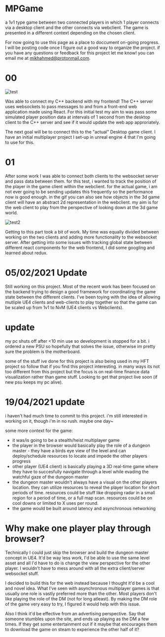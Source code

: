 # MPGame
 a 1v1 type game between two connected players in which 1 player connects via a desktop client and the other connects via webclient.
The game is presented in a different context depending on the chosen client.


For now going to use this page as a place to doccument on-going progress. I will be posting code once I figure out a good way to organize the project. 
if you have any questions or feedback for this project let me know! you can email me at mikhahmed@protonmail.com. 


# 00
![test](https://user-images.githubusercontent.com/75456828/104115281-f27bc080-52ca-11eb-83c0-c54c0f78bef9.gif)

Was able to connect my C++ backend with my frontend! The C++ server uses websockets to pass messages to and from a front-end web application made using React.
For this initial test my aim to was pass some simulated player position data at intervals of 1 second from the desktop client to the C++ server and see if it would update the web app approriately. 

The next goal will be to connect this to the "actual" Desktop game client. I have an initial multiplayer project I set-up in unreal engine 4 that I'm going to use for this. 


# 01
After some work I was able to connect both clients to the websocket server and pass data between them. for this test, i wanted to track the position of the player in the game client  within the webclient. for the actual game, i am not ever going to be sending updates this frequently so the performance now is good enough. in the gif you can also see how  objects in the 3d game client will have an abstract 2d representation in the webclient. my aim is for the web client to play from the perspective of looking down at the 3d game world. 

![test2](https://user-images.githubusercontent.com/75456828/105131285-df74a780-5aa5-11eb-91ae-eb6c79696adf.gif)


Getting to this part took a bit of work. My time was equally divided between working on the two clients and adding more functionality to the websocket server. After getting into some issues with tracking global state between different react components for the web frontend, I did some googling and learned about redux.


# 05/02/2021 Update
Still working on this project. Most of the recent work has been focused on the backend trying to design a good framework for coordinating the game state between the different clients. I've been toying with the idea of allowing mutliple UE4 clients and web-clients to play together so that the game can be scaled up from 1v1 to NvM (UE4 clients vs Webclients). 


# update
my pc shuts off after <10 min use so development is stopped for a bit. i ordered a new PSU so hopefully that solves the issue, otherwise im pretty sure the problem is the motherboard.

some of the stuff ive done for this project is also being used in my HFT project so follow that if you find this project interesting. in many ways its not too different from this project but the focus is on real-time finance data visualization rather than game stuff. Looking to get that project live soon (if new psu keeps my pc alive).

# 19/04/2021 update

i haven't had much time to commit to this project. i'm still interested in working on it, though i'm in no rush. maybe one day~

some more context for the game:
- it was/is going to be a stealth/heist multiplayer game
- the player in the browser would basically play the role of a dungeon master - they have a birds eye view of the level and can deploy/schedule resources to locate and impede the other players progress
- other player (UE4 client) is basically playing a 3D real-time game where they have to succesfully navigate through a level while evading the watchful gaze of the dungeon master
- the dungeon master wouldn't always have a visual on the other players location. they can utilize resources to reveal the player location for short periods of time. resources could be stuff like dropping radar in a small region for a period of time, or a full map scan. resources could be on cool downs or limited to X uses per round.
- the game would be built around latency and asynchronous networking

# Why make one player play through browser?

Technically I could just skip the browser and build the dungeon master concept in UE4. It'd be way less work, I'd be able to use the same level asset and all I'd have to do is  change the view perspective for the other player. I wouldn't have to mess around with all the extra client/server websocket stuff.

 I decided to build this for the web instead because I thought it'd be a cool and novel idea. What I've seen with asynchronous multiplayer games is that usually one role is vastly preferred more than the other. Most players don't like playing the role of the DM (not for long atleast). By making the DM role of the game very easy to try, I figured it would help with this issue. 

Also I think it'd be effective from an advertising perspective. Say that someone stumbles upon the site, and ends up playing as the DM a few times. If they get some entertainment out if it maybe that encourages them to download the game on steam to experience the other half of it?

